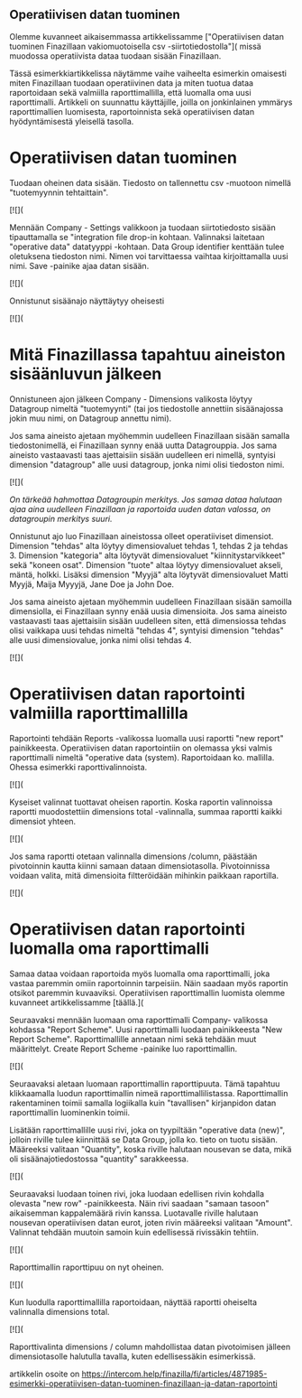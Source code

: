 ## Operatiivisen datan tuominen

Olemme kuvanneet aikaisemmassa artikkelissamme ["Operatiivisen datan tuominen Finazillaan vakiomuotoisella csv -siirtotiedostolla"]( missä muodossa operatiivista dataa tuodaan sisään Finazillaan.

Tässä esimerkkiartikkelissa näytämme vaihe vaiheelta esimerkin omaisesti miten Finazillaan tuodaan operatiivinen data ja miten tuotua dataa raportoidaan sekä valmiilla raporttimallilla, että luomalla oma uusi raporttimalli. Artikkeli on suunnattu käyttäjille, joilla on jonkinlainen ymmärys raporttimallien luomisesta, raportoinnista sekä operatiivisen datan hyödyntämisestä yleisellä tasolla.

# Operatiivisen datan tuominen

Tuodaan oheinen data sisään. Tiedosto on tallennettu csv -muotoon nimellä "tuotemyynnin tehtaittain".

[![](

Mennään Company - Settings valikkoon ja tuodaan siirtotiedosto sisään tipauttamalla se "integration file drop-in kohtaan. Valinnaksi laitetaan "operative data" datatyyppi -kohtaan. Data Group identifier kenttään tulee oletuksena tiedoston nimi. Nimen voi tarvittaessa vaihtaa kirjoittamalla uusi nimi. Save -painike ajaa datan sisään.

[![](

Onnistunut sisäänajo näyttäytyy oheisesti

[![](

# Mitä Finazillassa tapahtuu aineiston sisäänluvun jälkeen

Onnistuneen ajon jälkeen Company - Dimensions valikosta löytyy Datagroup nimeltä "tuotemyynti" (tai jos tiedostolle annettiin sisäänajossa jokin muu nimi, on Datagroup annettu nimi).

Jos sama aineisto ajetaan myöhemmin uudelleen Finazillaan sisään samalla tiedostonimellä, ei Finazillaan synny enää uutta Datagrouppia. Jos sama aineisto vastaavasti taas ajettaisiin sisään uudelleen eri nimellä, syntyisi dimension "datagroup" alle uusi datagroup, jonka nimi olisi tiedoston nimi.

[![](

*On tärkeää hahmottaa Datagroupin merkitys. Jos samaa dataa halutaan ajaa aina uudelleen Finazillaan ja raportoida uuden datan valossa, on datagroupin merkitys suuri.*

Onnistunut ajo luo Finazillaan aineistossa olleet operatiiviset dimensiot. Dimension "tehdas" alta löytyy dimensiovaluet tehdas 1, tehdas 2 ja tehdas 3. Dimension "kategoria" alta löytyvät dimensiovaluet "kiinnitystarvikkeet" sekä "koneen osat". Dimension "tuote" altaa löytyy dimensiovaluet akseli, mäntä, holkki. Lisäksi dimension "Myyjä" alta löytyvät dimensiovaluet Matti Myyjä, Maija Myyyjä, Jane Doe ja John Doe.

Jos sama aineisto ajetaan myöhemmin uudelleen Finazillaan sisään samoilla dimensiolla, ei Finazillaan synny enää uusia dimensioita. Jos sama aineisto vastaavasti taas ajettaisiin sisään uudelleen siten, että dimensiossa tehdas olisi vaikkapa uusi tehdas nimeltä "tehdas 4", syntyisi dimension "tehdas" alle uusi dimensiovalue, jonka nimi olisi tehdas 4.

[![](

# Operatiivisen datan raportointi valmiilla raporttimallilla

Raportointi tehdään Reports -valikossa luomalla uusi raportti "new report" painikkeesta. Operatiivisen datan raportointiin on olemassa yksi valmis raporttimalli nimeltä "operative data (system). Raportoidaan ko. mallilla. Ohessa esimerkki raporttivalinnoista.

[![](

Kyseiset valinnat tuottavat oheisen raportin. Koska raportin valinnoissa raportti muodostettiin dimensions total -valinnalla, summaa raportti kaikki dimensiot yhteen.

[![](

Jos sama raportti otetaan valinnalla dimensions /column, päästään pivotoinnin kautta kiinni samaan dataan dimensiotasolla. Pivotoinnissa voidaan valita, mitä dimensioita filtteröidään mihinkin paikkaan raportilla.

[![](

# Operatiivisen datan raportointi luomalla oma raporttimalli

Samaa dataa voidaan raportoida myös luomalla oma raporttimalli, joka vastaa paremmin omiin raportoinnin tarpeisiin. Näin saadaan myös raportin otsikot paremmin kuvaaviksi. Operatiivisen raporttimallin luomista olemme kuvanneet artikkelissamme [täällä.](

Seuraavaksi mennään luomaan oma raporttimalli Company- valikossa kohdassa "Report Scheme". Uusi raporttimalli luodaan painikkeesta "New Report Scheme". Raporttimallille annetaan nimi sekä tehdään muut määrittelyt. Create Report Scheme -painike luo raporttimallin.

[![](

Seuraavaksi aletaan luomaan raporttimallin raporttipuuta. Tämä tapahtuu klikkaamalla luodun raporttimallin nimeä raporttimallilistassa. Raporttimallin rakentaminen toimii samalla logiikalla kuin "tavallisen" kirjanpidon datan raporttimallin luominenkin toimii.

Lisätään raporttimallille uusi rivi, joka on tyypiltään "operative data (new)", jolloin riville tulee kiinnittää se Data Group, jolla ko. tieto on tuotu sisään. Määreeksi valitaan "Quantity", koska riville halutaan nousevan se data, mikä oli sisäänajotiedostossa "quantity" sarakkeessa.

[![](

Seuraavaksi luodaan toinen rivi, joka luodaan edellisen rivin kohdalla olevasta "new row" -painikkeesta. Näin rivi saadaan "samaan tasoon" aikaisemman kappalemäärä rivin kanssa. Luotavalle riville halutaan nousevan operatiivisen datan eurot, joten rivin määreeksi valitaan "Amount". Valinnat tehdään muutoin samoin kuin edellisessä rivissäkin tehtiin.

[![](

Raporttimallin raporttipuu on nyt oheinen.

[![](

Kun luodulla raporttimallilla raportoidaan, näyttää raportti oheiselta valinnalla dimensions total.

[![](

Raporttivalinta dimensions / column mahdollistaa datan pivotoimisen jälleen dimensiotasolle halutulla tavalla, kuten edellisessäkin esimerkissä.



artikkelin osoite on https://intercom.help/finazilla/fi/articles/4871985-esimerkki-operatiivisen-datan-tuominen-finazillaan-ja-datan-raportointi

